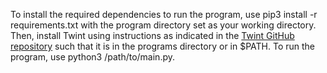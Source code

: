 To install the required dependencies to run the program, use pip3 install -r requirements.txt with the program directory
set as your working directory. Then, install Twint using instructions as indicated in
the [Twint GitHub repository](https://github.com/twintproject/twint) such that it is in the programs directory or in $PATH. To run the program, use python3 /path/to/main.py.
